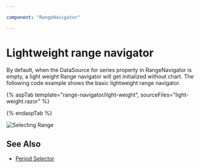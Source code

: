 ```yaml
---

component: "RangeNavigator"

---
```


# Lightweight range navigator

By default, when the DataSource for series property in RangeNavigator is empty, a light weight Range navigator will get initialized without chart. The following code example shows the basic lightweight range navigator.

{% aspTab template="range-navigator/light-weight", sourceFiles="light-weight.razor" %}

{% endaspTab %}

![Selecting Range](images/common/light-weight.png)

## See Also

* [Period Selector](./period-selector/)